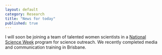 ```yaml
---
layout: default
category: Research
title: "News for today"
published: true  
---
```


I will soon be joining a team of talented women scientists in a [National Science Week](http://www.scienceweek.net.au/) program for science outreach. We recently completed media and communication training in Brisbane.

